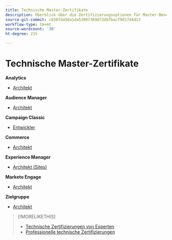 ```yaml
---
title: Technische Master-Zertifikate
description: Überblick über die Zertifizierungsoptionen für Master-Benutzer
source-git-commit: c830fda9da1da53807369d72dbfbacf9d17d4d13
workflow-type: tm+mt
source-wordcount: '38'
ht-degree: 21%

---
```


# Technische Master-Zertifikate


**Analytics**

* [Architekt](/help/certifications/aa/aa-m-architect.md) <!--AD0-E207-->

**Audience Manager**

* [Architekt](/help/certifications/aam/aam-m-architect.md) <!--AD0-E454-->

**Campaign Classic**

* [Entwickler](/help/certifications/acc/acc-m-developer.md) <!--AD0-E328-->

**Commerce**

* [Architekt](/help/certifications/ac/ac-m-architect.md) <!--AD0-E718-->

**Experience Manager**

* [Architekt (Sites)](/help/certifications/aem/aem-sites-m-architect.md) <!--AD0-E117-->

**Marketo Engage**

* [Architekt](/help/certifications/ame/ame-m-architect.md) <!--AD0-E556-->

**Zielgruppe**

* [Architekt](/help/certifications/at/at-m-architect.md) <!--AD0-E407-->

>[!MORELIKETHIS]
>
>* [Technische Zertifizierungen von Experten](expert.md)
>* [Professionelle technische Zertifizierungen](professional.md)
